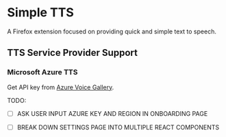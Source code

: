 # Simple TTS

A Firefox extension focused on providing quick and simple text to speech.

## TTS Service Provider Support

### Microsoft Azure TTS

Get API key from [Azure Voice Gallery](https://speech.microsoft.com/portal/voicegallery).


TODO: 

- [ ] ASK USER INPUT AZURE KEY AND REGION IN ONBOARDING PAGE
- [ ] BREAK DOWN SETTINGS PAGE INTO MULTIPLE REACT COMPONENTS

